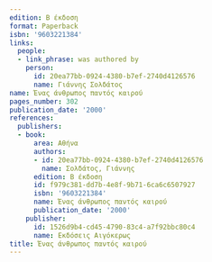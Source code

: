 ```yaml
---
edition: Β έκδοση
format: Paperback
isbn: '9603221384'
links:
  people:
  - link_phrase: was authored by
    person:
      id: 20ea77bb-0924-4380-b7ef-2740d4126576
      name: Γιάννης Σολδάτος
name: Ένας άνθρωπος παντός καιρού
pages_number: 302
publication_date: '2000'
references:
  publishers:
  - book:
      area: Αθήνα
      authors:
      - id: 20ea77bb-0924-4380-b7ef-2740d4126576
        name: Σολδάτος, Γιάννης
      edition: Β έκδοση
      id: f979c381-dd7b-4e8f-9b71-6ca6c6507927
      isbn: '9603221384'
      name: Ένας άνθρωπος παντός καιρού
      publication_date: '2000'
    publisher:
      id: 1526d9b4-cd45-4790-83c4-a7f92bbc80c4
      name: Εκδόσεις Αιγόκερως
title: Ένας άνθρωπος παντός καιρού
---
```


